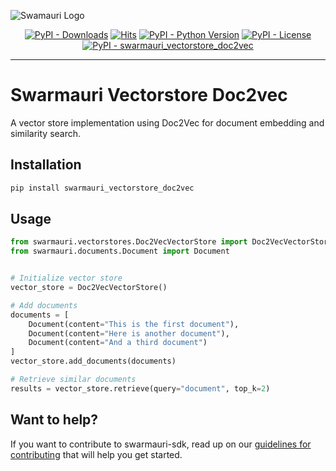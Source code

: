 
![Swamauri Logo](https://res.cloudinary.com/dbjmpekvl/image/upload/v1730099724/Swarmauri-logo-lockup-2048x757_hww01w.png)

<p align="center">
    <a href="https://pypi.org/project/swarmauri_vectorstore_doc2vec/">
        <img src="https://img.shields.io/pypi/dm/swarmauri_vectorstore_doc2vec" alt="PyPI - Downloads"/></a>
    <a href="https://hits.sh/github.com/swarmauri/swarmauri-sdk/tree/master/pkgs/standards/swarmauri_vectorstore_doc2vec/">
        <img alt="Hits" src="https://hits.sh/github.com/swarmauri/swarmauri-sdk/tree/master/pkgs/standards/swarmauri_vectorstore_doc2vec.svg"/></a>
    <a href="https://pypi.org/project/swarmauri_vectorstore_doc2vec/">
        <img src="https://img.shields.io/pypi/pyversions/swarmauri_vectorstore_doc2vec" alt="PyPI - Python Version"/></a>
    <a href="https://pypi.org/project/swarmauri_vectorstore_doc2vec/">
        <img src="https://img.shields.io/pypi/l/swarmauri_vectorstore_doc2vec" alt="PyPI - License"/></a>
    <a href="https://pypi.org/project/swarmauri_vectorstore_doc2vec/">
        <img src="https://img.shields.io/pypi/v/swarmauri_vectorstore_doc2vec?label=swarmauri_vectorstore_doc2vec&color=green" alt="PyPI - swarmauri_vectorstore_doc2vec"/></a>
</p>

---

# Swarmauri Vectorstore Doc2vec

A vector store implementation using Doc2Vec for document embedding and similarity search.

## Installation

```bash
pip install swarmauri_vectorstore_doc2vec
```

## Usage

```python
from swarmauri.vectorstores.Doc2VecVectorStore import Doc2VecVectorStore
from swarmauri.documents.Document import Document


# Initialize vector store
vector_store = Doc2VecVectorStore()

# Add documents
documents = [
    Document(content="This is the first document"),
    Document(content="Here is another document"),
    Document(content="And a third document")
]
vector_store.add_documents(documents)

# Retrieve similar documents
results = vector_store.retrieve(query="document", top_k=2)
```

## Want to help?

If you want to contribute to swarmauri-sdk, read up on our [guidelines for contributing](https://github.com/swarmauri/swarmauri-sdk/blob/master/contributing.md) that will help you get started.

